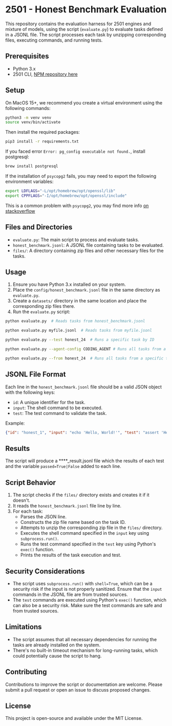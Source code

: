 # 2501 - Honest Benchmark Evaluation

This repository contains the evaluation harness for 2501 engines and mixture of models, using the script (`evaluate.py`) to evaluate tasks defined in a JSONL file. 
The script processes each task by unzipping corresponding files, executing commands, and running tests.

## Prerequisites

- Python 3.x
- 2501 CLI, [NPM repository here](https://www.npmjs.com/package/@2501-ai/2501-cli)

## Setup

On MacOS 15+, we recommend you create a virtual environment using the following commands:

```bash
python3 -m venv venv
source venv/bin/activate
```

Then install the required packages:

```bash
pip3 install -r requirements.txt
```

If you faced error `Error: pg_config executable not found.`, install postgresql:

```bash
brew install postgresql
```

If the installation of `psycopg2` fails, you may need to export the following environment variables:

```bash
export LDFLAGS="-L/opt/homebrew/opt/openssl/lib"
export CPPFLAGS="-I/opt/homebrew/opt/openssl/include"
```

This is a common problem with `psycopg2`, you may find more info [on stackoverflow](https://stackoverflow.com/a/66175899/1667822)

## Files and Directories

- `evaluate.py`: The main script to process and evaluate tasks.
- `honest_benchmark.jsonl`: A JSONL file containing tasks to be evaluated.
- `files/`: A directory containing zip files and other necessary files for the tasks.

## Usage

1. Ensure you have Python 3.x installed on your system.
2. Place the `config/honest_benchmark.jsonl` file in the same directory as `evaluate.py`.
3. Create a `datasets/` directory in the same location and place the corresponding zip files there.
4. Run the `evaluate.py` script:

```bash
python evaluate.py  # Reads tasks from honest_benchmark.jsonl

python evaluate.py myfile.jsonl  # Reads tasks from myfile.jsonl

python evaluate.py --test honest_24  # Runs a specific task by ID

python evaluate.py --agent-config CODING_AGENT # Runs all tasks from a specific agent config

python evaluate.py --from honest_24  # Runs all tasks from a specific task ID

```

## JSONL File Format

Each line in the `honest_benchmark.jsonl` file should be a valid JSON object with the following keys:

- `id`: A unique identifier for the task.
- `input`: The shell command to be executed.
- `test`: The test command to validate the task.

Example:

```json
{"id": "honest_1", "input": "echo 'Hello, World!'", "test": "assert 'Hello, World!' in command_output"}
```

## Results
The script will produce a ****_result.jsonl file which the results of each test and the variable `passed=True|False` added to each line. 

## Script Behavior

1. The script checks if the `files/` directory exists and creates it if it doesn't.
2. It reads the `honest_benchmark.jsonl` file line by line.
3. For each task:
   - Parses the JSON line.
   - Constructs the zip file name based on the task ID.
   - Attempts to unzip the corresponding zip file in the `files/` directory.
   - Executes the shell command specified in the `input` key using `subprocess.run()`.
   - Runs the test command specified in the `test` key using Python's `exec()` function.
   - Prints the results of the task execution and test.

## Security Considerations

- The script uses `subprocess.run()` with `shell=True`, which can be a security risk if the input is not properly sanitized. Ensure that the `input` commands in the JSONL file are from trusted sources.
- The `test` commands are executed using Python's `exec()` function, which can also be a security risk. Make sure the test commands are safe and from trusted sources.

## Limitations

- The script assumes that all necessary dependencies for running the tasks are already installed on the system.
- There's no built-in timeout mechanism for long-running tasks, which could potentially cause the script to hang.

## Contributing

Contributions to improve the script or documentation are welcome. Please submit a pull request or open an issue to discuss proposed changes.

## License

This project is open-source and available under the MIT License.